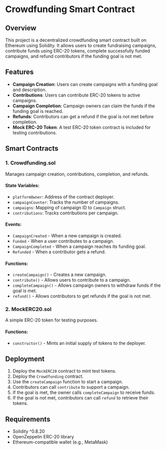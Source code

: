 # Crowdfunding Smart Contract

## Overview
This project is a decentralized crowdfunding smart contract built on Ethereum using Solidity. It allows users to create fundraising campaigns, contribute funds using ERC-20 tokens, complete successfully funded campaigns, and refund contributors if the funding goal is not met.

## Features
- **Campaign Creation**: Users can create campaigns with a funding goal and description.
- **Contributions**: Users can contribute ERC-20 tokens to active campaigns.
- **Campaign Completion**: Campaign owners can claim the funds if the funding goal is reached.
- **Refunds**: Contributors can get a refund if the goal is not met before completion.
- **Mock ERC-20 Token**: A test ERC-20 token contract is included for testing contributions.

## Smart Contracts

### 1. Crowdfunding.sol
Manages campaign creation, contributions, completion, and refunds.

#### State Variables:
- `platformOwner`: Address of the contract deployer.
- `campaignCounter`: Tracks the number of campaigns.
- `campaigns`: Mapping of campaign ID to `Campaign` struct.
- `contributions`: Tracks contributions per campaign.

#### Events:
- `CampaignCreated` - When a new campaign is created.
- `Funded` - When a user contributes to a campaign.
- `CampaignCompleted` - When a campaign reaches its funding goal.
- `Refunded` - When a contributor gets a refund.

#### Functions:
- `createCampaign()` - Creates a new campaign.
- `contribute()` - Allows users to contribute to a campaign.
- `completeCampaign()` - Allows campaign owners to withdraw funds if the goal is met.
- `refund()` - Allows contributors to get refunds if the goal is not met.

### 2. MockERC20.sol
A simple ERC-20 token for testing purposes.

#### Functions:
- `constructor()` - Mints an initial supply of tokens to the deployer.

## Deployment
1. Deploy the `MockERC20` contract to mint test tokens.
2. Deploy the `Crowdfunding` contract.
3. Use the `createCampaign` function to start a campaign.
4. Contributors can call `contribute` to support a campaign.
5. If the goal is met, the owner calls `completeCampaign` to receive funds.
6. If the goal is not met, contributors can call `refund` to retrieve their tokens.

## Requirements
- Solidity ^0.8.20
- OpenZeppelin ERC-20 library
- Ethereum-compatible wallet (e.g., MetaMask)

